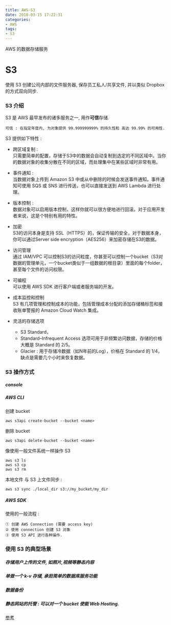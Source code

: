 ```yaml
---
title: AWS-S3
date: 2018-03-15 17:22:31
categories:
- AWS
tags:
- S3
---
```

AWS 的数据存储服务
<!-- more -->
# S3

使用 S3 创建公司内部的文件服务器, 保存员工私人/共享文件, 并以类似 Dropbox 的方式双向同步.

### S3 介绍

S3 是 AWS 最早发布的诸多服务之一, 用作**可信**存储.  

    可信 : 在指定年度内, 为对象提供 99.999999999% 的持久性和 高达 99.99% 的可用性.

S3 提供如下特性 :

- 跨区域复制 :   
    只需要简单的配置，存储于S3中的数据会自动复制到选定的不同区域中。当你的数据对象的收集分散在不同的区域，而处理集中在某些区域时非常有用。

- 事件通知 :   
    当数据对象上传到 Amazon S3 中或从中删除的时候会发送事件通知。事件通知可使用 SQS 或 SNS 进行传送，也可以直接发送到 AWS Lambda 进行处理。

- 版本控制 :   
    数据对象可以启用版本控制，这样你就可以很方便地进行回滚。对于应用开发者来说，这是个特别有用的特性。
- 加密  
    S3的访问本身是支持 SSL（HTTPS）的，保证传输的安全，对于数据本身，你可以通过Server side encryption（AES256）来加密存储在S3的数据。

- 访问管理  
    通过 IAM/VPC 可以控制S3的访问粒度，你甚至可以控制一个bucket（S3对数据的管理单元，一个bucket类似于一组数据的根目录）里面的每个folder，甚至每个文件的访问权限。

- 可编程  
    可以使用 AWS SDK 进行客户端或者服务端的开发。

- 成本监控和控制  
    S3 有几项管理和控制成本的功能，包括管理成本分配的添加存储桶标签和接收账单警报的 Amazon Cloud Watch 集成。

- 灵活的存储选项  
    - S3 Standard，
    - Standard–Infrequent Access 选项可用于非频繁访问数据，存储的价格大概是 Standard 的 2/5。
    - Glacier : 用于存储冷数据（如N年前的Log），价格在 Standard 的 1/4，缺点是需要几个小时来恢复数据。

### S3 操作方式

##### console

##### AWS CLI
创建 bucket

    aws s3api create-bucket --bucket <name>

删除 bucket

    aws s3api delete-bucket --bucket <name>

像使用一般文件系统一样操作 S3
    
    aws s3 ls
    aws s3 cp
    aws s3 rm

本地文件 与 S3 上文件同步 :

    aws s3 sync ./local_dir s3://my_bucket/my_dir

##### AWS SDK
使用的一般流程 :

    ① 创建 AWS Connection (需要 access key)
    ② 使用 connection 创建 S3 对象
    ③ 使用 S3 API 进行各种操作.
 
### 使用 S3 的典型场景
##### 存储用户上传的文件, 如照片,视频等静态内容
##### 单做一个 k-v 存储, 承担简单的数据库服务功能
##### 数据备份
##### 静态网站的托管 : 可以对一个 bucket 使能 Web Hosting.


[参考](http://www.infoq.com/cn/articles/aws-s3-dive-in)